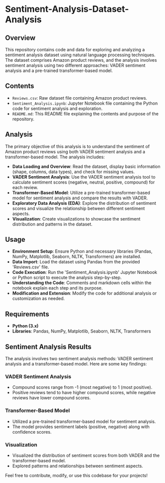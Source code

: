 # Sentiment-Analysis-Dataset-Analysis

## Overview
This repository contains code and data for exploring and analyzing a sentiment analysis dataset using natural language processing techniques. The dataset comprises Amazon product reviews, and the analysis involves sentiment analysis using two different approaches: VADER sentiment analysis and a pre-trained transformer-based model.

## Contents
- `Reviews.csv`: Raw dataset file containing Amazon product reviews.
- `Sentiment_Analysis.ipynb`: Jupyter Notebook file containing the Python code for sentiment analysis and exploration.
- `README.md`: This README file explaining the contents and purpose of the repository.

## Analysis
The primary objective of this analysis is to understand the sentiment of Amazon product reviews using both VADER sentiment analysis and a transformer-based model. The analysis includes:

- **Data Loading and Overview**: Read the dataset, display basic information (shape, columns, data types), and check for missing values.
- **VADER Sentiment Analysis**: Use the VADER sentiment analysis tool to calculate sentiment scores (negative, neutral, positive, compound) for each review.
- **Transformer-Based Model**: Utilize a pre-trained transformer-based model for sentiment analysis and compare the results with VADER.
- **Exploratory Data Analysis (EDA)**: Explore the distribution of sentiment scores and visualize the relationship between different sentiment aspects.
- **Visualization**: Create visualizations to showcase the sentiment distribution and patterns in the dataset.

## Usage
- **Environment Setup**: Ensure Python and necessary libraries (Pandas, NumPy, Matplotlib, Seaborn, NLTK, Transformers) are installed.
- **Data Import**: Load the dataset using Pandas from the provided 'Reviews.csv' file.
- **Code Execution**: Run the 'Sentiment_Analysis.ipynb' Jupyter Notebook or Python script to execute the analysis step-by-step.
- **Understanding the Code**: Comments and markdown cells within the notebook explain each step and its purpose.
- **Modification and Extension**: Modify the code for additional analysis or customization as needed.

## Requirements
- **Python (3.x)**
- **Libraries**: Pandas, NumPy, Matplotlib, Seaborn, NLTK, Transformers

## Sentiment Analysis Results
The analysis involves two sentiment analysis methods: VADER sentiment analysis and a transformer-based model. Here are some key findings:

### VADER Sentiment Analysis
- Compound scores range from -1 (most negative) to 1 (most positive).
- Positive reviews tend to have higher compound scores, while negative reviews have lower compound scores.

### Transformer-Based Model
- Utilized a pre-trained transformer-based model for sentiment analysis.
- The model provides sentiment labels (positive, negative) along with confidence scores.

### Visualization
- Visualized the distribution of sentiment scores from both VADER and the transformer-based model.
- Explored patterns and relationships between sentiment aspects.

Feel free to contribute, modify, or use this codebase for your projects!
